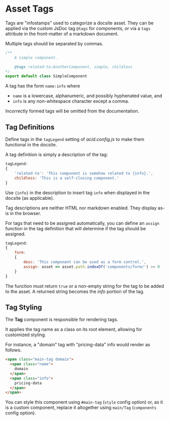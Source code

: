 
# Asset Tags

Tags are "infostamps" used to categorize a docsite asset.  They can be applied via the custom JsDoc tag `@tags` for components, or via a `tags` attribute in the front-matter of a markdown document.

Multiple tags should be separated by commas.

```js
/**
    A simple component.

    @tags related-to:AnotherComponent, simple, childless
*/
export default class SimpleComponent
```

A tag has the form `name:info` where 
- `name` is a lowercase, alphanumeric, and possibly hyphenated value, and
- `info` is any non-whitespace character except a comma.

Incorrectly formed tags will be omitted from the documentation.  


## Tag Definitions

Define tags in the `tagLegend` setting of *acid.config.js* to make them functional in the docsite.

A tag definition is simply a description of the tag:

```js
tagLegend:
{
    'related-to': 'This component is somehow related to {info}.',
    childless: 'This is a self-closing component.'
}
```

Use `{info}` in the description to insert tag `info` when displayed in the docsite (as applicable).

Tag descriptions are neither HTML nor markdown enabled.  They display as-is in the browser.

For tags that need to be assigned automatically, you can define an `assign` function in the tag definition that will determine if the tag should be assigned.

```js
tagLegend:
{
    form: 
    { 
        desc: 'This component can be used as a form control.',
        assign: asset => asset.path.indexOf('components/form/') >= 0
    }
}
```

The function must return `true` or a non-empty string for the tag to be added to the asset.  A returned string becomes the *info* portion of the tag. 


## Tag Styling

The **Tag** component is responsible for rendering tags.

It applies the tag name as a class on its root element, allowing for customized styling.

For instance, a "domain" tag with "pricing-data" info would render as follows.

```html
<span class="main-tag domain">
  <span class="name">
    domain
  </span>
  <span class="info">
    pricing-data
  </span>
</span>
```

You can style this component using `#main-tag` (`style` config option) or, as it is a custom component, replace it altogether using `main/Tag` (`components` config option).
